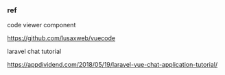 





### ref
code viewer component

https://github.com/lusaxweb/vuecode

laravel chat tutorial

https://appdividend.com/2018/05/19/laravel-vue-chat-application-tutorial/

